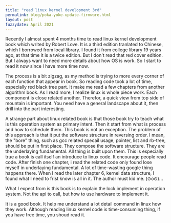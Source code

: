 ```yaml
---
title: "read linux kernel development 3rd"
permalink: blog/poka-yoke-update-firmware.html
layout: post
fuzzydate: April 2021
---
```


Recently I almost spent 4 months time to read linux kernel development book which writed by Robert Love. It is a third edition tranlated to Chinese, which I borrowed from local library. I found it from college library 19 years ago, at that time it is a twice edition. But I don't read that red cover edition. But I always want to need more details about how OS is work. So I start to read it now since I have more time now.

The process is a bit zigzag, as my method is trying to more every corner of each function that appear in book. So reading code took a lot of time, especially red black tree part. It make me read a few chapters from another algorithm book. As I read more, I realize linux is whole piece work. Each component is close related another. Therefor, a quick view from top side of mountain is important. You need have a general landscape about it, then drill into the part interesting. 

A strange part about linux related book is that those book try to teach what is this operation system as primary intent. Then it start from what is process and how to schedule them. This book is not an exception. The problem of this approach is that it put the software structure in reversing order. I mean, the "bore" thing, such as gcc related specail usage, pointer, list and rb-tree, should be put in first place. They compose the software structure. They are the underlaying fundamental. All thing is built upon them. This is especially true a book is call itself an introduce to linux code. It encourage people read code. After finish one chapter, i read the related code only found lose myself in underlaying fundamental. A lot of time-wasting google thing happens there. When I read the later chapter 6, kernel data structure, I found what I need to frist know is all in it. The author must kid me. (⊙o⊙)…

What I expect from is this book is to explain the lock implement in operation system. Not the api to call, but how to use hardware to implement it. 

It is a good book. It help me understand a lot detail command in linux how they work. Although reading linux kernel code is time-consuming thing, if you have free time, you shoud read it.